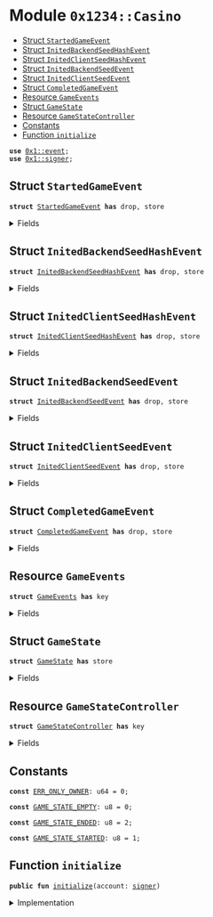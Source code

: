 
<a name="0x1234_Casino"></a>

# Module `0x1234::Casino`



-  [Struct `StartedGameEvent`](#0x1234_Casino_StartedGameEvent)
-  [Struct `InitedBackendSeedHashEvent`](#0x1234_Casino_InitedBackendSeedHashEvent)
-  [Struct `InitedClientSeedHashEvent`](#0x1234_Casino_InitedClientSeedHashEvent)
-  [Struct `InitedBackendSeedEvent`](#0x1234_Casino_InitedBackendSeedEvent)
-  [Struct `InitedClientSeedEvent`](#0x1234_Casino_InitedClientSeedEvent)
-  [Struct `CompletedGameEvent`](#0x1234_Casino_CompletedGameEvent)
-  [Resource `GameEvents`](#0x1234_Casino_GameEvents)
-  [Struct `GameState`](#0x1234_Casino_GameState)
-  [Resource `GameStateController`](#0x1234_Casino_GameStateController)
-  [Constants](#@Constants_0)
-  [Function `initialize`](#0x1234_Casino_initialize)


<pre><code><b>use</b> <a href="">0x1::event</a>;
<b>use</b> <a href="">0x1::signer</a>;
</code></pre>



<a name="0x1234_Casino_StartedGameEvent"></a>

## Struct `StartedGameEvent`



<pre><code><b>struct</b> <a href="Casino.md#0x1234_Casino_StartedGameEvent">StartedGameEvent</a> <b>has</b> drop, store
</code></pre>



<details>
<summary>Fields</summary>


<dl>
<dt>
<code>player: <b>address</b></code>
</dt>
<dd>

</dd>
<dt>
<code>client_seed_hash: <a href="">vector</a>&lt;u8&gt;</code>
</dt>
<dd>

</dd>
<dt>
<code>bet_amount: u64</code>
</dt>
<dd>

</dd>
<dt>
<code>game_id: u64</code>
</dt>
<dd>

</dd>
</dl>


</details>

<a name="0x1234_Casino_InitedBackendSeedHashEvent"></a>

## Struct `InitedBackendSeedHashEvent`



<pre><code><b>struct</b> <a href="Casino.md#0x1234_Casino_InitedBackendSeedHashEvent">InitedBackendSeedHashEvent</a> <b>has</b> drop, store
</code></pre>



<details>
<summary>Fields</summary>


<dl>
<dt>
<code>game_id: u64</code>
</dt>
<dd>

</dd>
<dt>
<code>hash: <a href="">vector</a>&lt;u8&gt;</code>
</dt>
<dd>

</dd>
</dl>


</details>

<a name="0x1234_Casino_InitedClientSeedHashEvent"></a>

## Struct `InitedClientSeedHashEvent`



<pre><code><b>struct</b> <a href="Casino.md#0x1234_Casino_InitedClientSeedHashEvent">InitedClientSeedHashEvent</a> <b>has</b> drop, store
</code></pre>



<details>
<summary>Fields</summary>


<dl>
<dt>
<code>game_id: u64</code>
</dt>
<dd>

</dd>
<dt>
<code>hash: <a href="">vector</a>&lt;u8&gt;</code>
</dt>
<dd>

</dd>
</dl>


</details>

<a name="0x1234_Casino_InitedBackendSeedEvent"></a>

## Struct `InitedBackendSeedEvent`



<pre><code><b>struct</b> <a href="Casino.md#0x1234_Casino_InitedBackendSeedEvent">InitedBackendSeedEvent</a> <b>has</b> drop, store
</code></pre>



<details>
<summary>Fields</summary>


<dl>
<dt>
<code>game_id: u64</code>
</dt>
<dd>

</dd>
<dt>
<code>seed: <a href="">vector</a>&lt;u8&gt;</code>
</dt>
<dd>

</dd>
</dl>


</details>

<a name="0x1234_Casino_InitedClientSeedEvent"></a>

## Struct `InitedClientSeedEvent`



<pre><code><b>struct</b> <a href="Casino.md#0x1234_Casino_InitedClientSeedEvent">InitedClientSeedEvent</a> <b>has</b> drop, store
</code></pre>



<details>
<summary>Fields</summary>


<dl>
<dt>
<code>game_id: u64</code>
</dt>
<dd>

</dd>
<dt>
<code>seed: <a href="">vector</a>&lt;u8&gt;</code>
</dt>
<dd>

</dd>
</dl>


</details>

<a name="0x1234_Casino_CompletedGameEvent"></a>

## Struct `CompletedGameEvent`



<pre><code><b>struct</b> <a href="Casino.md#0x1234_Casino_CompletedGameEvent">CompletedGameEvent</a> <b>has</b> drop, store
</code></pre>



<details>
<summary>Fields</summary>


<dl>
<dt>
<code>lucky_number: u64</code>
</dt>
<dd>

</dd>
<dt>
<code>payout: u64</code>
</dt>
<dd>

</dd>
<dt>
<code>game_id: u64</code>
</dt>
<dd>

</dd>
<dt>
<code>bet_amount: u64</code>
</dt>
<dd>

</dd>
<dt>
<code>player_addr: <b>address</b></code>
</dt>
<dd>

</dd>
</dl>


</details>

<a name="0x1234_Casino_GameEvents"></a>

## Resource `GameEvents`



<pre><code><b>struct</b> <a href="Casino.md#0x1234_Casino_GameEvents">GameEvents</a> <b>has</b> key
</code></pre>



<details>
<summary>Fields</summary>


<dl>
<dt>
<code>started_game_event: <a href="_EventHandle">event::EventHandle</a>&lt;<a href="Casino.md#0x1234_Casino_StartedGameEvent">Casino::StartedGameEvent</a>&gt;</code>
</dt>
<dd>

</dd>
<dt>
<code>inited_backend_seed_event: <a href="_EventHandle">event::EventHandle</a>&lt;<a href="Casino.md#0x1234_Casino_InitedBackendSeedEvent">Casino::InitedBackendSeedEvent</a>&gt;</code>
</dt>
<dd>

</dd>
<dt>
<code>inited_client_seed_event: <a href="_EventHandle">event::EventHandle</a>&lt;<a href="Casino.md#0x1234_Casino_InitedClientSeedEvent">Casino::InitedClientSeedEvent</a>&gt;</code>
</dt>
<dd>

</dd>
<dt>
<code>inited_backend_seed_hash_event: <a href="_EventHandle">event::EventHandle</a>&lt;<a href="Casino.md#0x1234_Casino_InitedBackendSeedHashEvent">Casino::InitedBackendSeedHashEvent</a>&gt;</code>
</dt>
<dd>

</dd>
<dt>
<code>inited_client_seed_hash_event: <a href="_EventHandle">event::EventHandle</a>&lt;<a href="Casino.md#0x1234_Casino_InitedClientSeedHashEvent">Casino::InitedClientSeedHashEvent</a>&gt;</code>
</dt>
<dd>

</dd>
<dt>
<code>completed_game_event: <a href="_EventHandle">event::EventHandle</a>&lt;<a href="Casino.md#0x1234_Casino_CompletedGameEvent">Casino::CompletedGameEvent</a>&gt;</code>
</dt>
<dd>

</dd>
</dl>


</details>

<a name="0x1234_Casino_GameState"></a>

## Struct `GameState`



<pre><code><b>struct</b> <a href="Casino.md#0x1234_Casino_GameState">GameState</a> <b>has</b> store
</code></pre>



<details>
<summary>Fields</summary>


<dl>
<dt>
<code>client_seed: <a href="">vector</a>&lt;u8&gt;</code>
</dt>
<dd>

</dd>
<dt>
<code>client_seed_hash: <a href="">vector</a>&lt;u8&gt;</code>
</dt>
<dd>

</dd>
<dt>
<code>backend_seed: <a href="">vector</a>&lt;u8&gt;</code>
</dt>
<dd>

</dd>
<dt>
<code>backend_seed_hash: <a href="">vector</a>&lt;u8&gt;</code>
</dt>
<dd>

</dd>
<dt>
<code>prediction: u8</code>
</dt>
<dd>

</dd>
<dt>
<code>lucky_number: u8</code>
</dt>
<dd>

</dd>
<dt>
<code>bet_amount: u64</code>
</dt>
<dd>

</dd>
<dt>
<code>payout: u64</code>
</dt>
<dd>

</dd>
<dt>
<code>game_state: u8</code>
</dt>
<dd>

</dd>
</dl>


</details>

<a name="0x1234_Casino_GameStateController"></a>

## Resource `GameStateController`



<pre><code><b>struct</b> <a href="Casino.md#0x1234_Casino_GameStateController">GameStateController</a> <b>has</b> key
</code></pre>



<details>
<summary>Fields</summary>


<dl>
<dt>
<code>games: <a href="">vector</a>&lt;<a href="Casino.md#0x1234_Casino_GameState">Casino::GameState</a>&gt;</code>
</dt>
<dd>

</dd>
</dl>


</details>

<a name="@Constants_0"></a>

## Constants


<a name="0x1234_Casino_ERR_ONLY_OWNER"></a>



<pre><code><b>const</b> <a href="Casino.md#0x1234_Casino_ERR_ONLY_OWNER">ERR_ONLY_OWNER</a>: u64 = 0;
</code></pre>



<a name="0x1234_Casino_GAME_STATE_EMPTY"></a>



<pre><code><b>const</b> <a href="Casino.md#0x1234_Casino_GAME_STATE_EMPTY">GAME_STATE_EMPTY</a>: u8 = 0;
</code></pre>



<a name="0x1234_Casino_GAME_STATE_ENDED"></a>



<pre><code><b>const</b> <a href="Casino.md#0x1234_Casino_GAME_STATE_ENDED">GAME_STATE_ENDED</a>: u8 = 2;
</code></pre>



<a name="0x1234_Casino_GAME_STATE_STARTED"></a>



<pre><code><b>const</b> <a href="Casino.md#0x1234_Casino_GAME_STATE_STARTED">GAME_STATE_STARTED</a>: u8 = 1;
</code></pre>



<a name="0x1234_Casino_initialize"></a>

## Function `initialize`



<pre><code><b>public</b> <b>fun</b> <a href="Casino.md#0x1234_Casino_initialize">initialize</a>(account: <a href="">signer</a>)
</code></pre>



<details>
<summary>Implementation</summary>


<pre><code><b>public</b> entry <b>fun</b> <a href="Casino.md#0x1234_Casino_initialize">initialize</a>(account: <a href="">signer</a>) {
    <b>let</b> account_addr = <a href="_address_of">signer::address_of</a>(&account);
    <b>assert</b>!(account_addr == @CasinoAddress, <a href="Casino.md#0x1234_Casino_ERR_ONLY_OWNER">ERR_ONLY_OWNER</a>);

    <b>if</b> (!<b>exists</b>&lt;<a href="Casino.md#0x1234_Casino_GameEvents">GameEvents</a>&gt;(account_addr)) {
        <b>move_to</b>(&account, <a href="Casino.md#0x1234_Casino_GameEvents">GameEvents</a> {
            started_game_event: <a href="_new_event_handle">event::new_event_handle</a>&lt;<a href="Casino.md#0x1234_Casino_StartedGameEvent">StartedGameEvent</a>&gt;(&account),
            inited_backend_seed_event: <a href="_new_event_handle">event::new_event_handle</a>&lt;<a href="Casino.md#0x1234_Casino_InitedBackendSeedEvent">InitedBackendSeedEvent</a>&gt;(&account),
            inited_client_seed_event: <a href="_new_event_handle">event::new_event_handle</a>&lt;<a href="Casino.md#0x1234_Casino_InitedClientSeedEvent">InitedClientSeedEvent</a>&gt;(&account),
            inited_backend_seed_hash_event: <a href="_new_event_handle">event::new_event_handle</a>&lt;<a href="Casino.md#0x1234_Casino_InitedBackendSeedHashEvent">InitedBackendSeedHashEvent</a>&gt;(&account),
            inited_client_seed_hash_event: <a href="_new_event_handle">event::new_event_handle</a>&lt;<a href="Casino.md#0x1234_Casino_InitedClientSeedHashEvent">InitedClientSeedHashEvent</a>&gt;(&account),
            completed_game_event: <a href="_new_event_handle">event::new_event_handle</a>&lt;<a href="Casino.md#0x1234_Casino_CompletedGameEvent">CompletedGameEvent</a>&gt;(&account),
        });
    };

    <b>if</b> (!<b>exists</b>&lt;<a href="Casino.md#0x1234_Casino_GameStateController">GameStateController</a>&gt;(account_addr)) {
        <b>move_to</b>(&account, <a href="Casino.md#0x1234_Casino_GameStateController">GameStateController</a> {
            games: <a href="_empty">vector::empty</a>(),
        });
    }
}
</code></pre>



</details>
